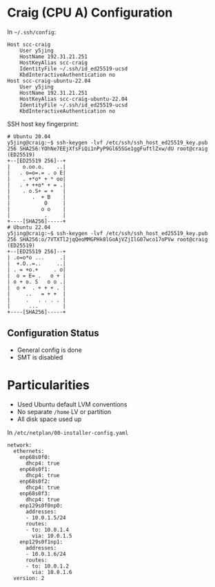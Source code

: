 # Craig (CPU A) Configuration

In `~/.ssh/config`:
```
Host scc-craig
	User y5jing
	HostName 192.31.21.251
	HostKeyAlias scc-craig
	IdentityFile ~/.ssh/id_ed25519-ucsd
	KbdInteractiveAuthentication no
Host scc-craig-ubuntu-22.04
	User y5jing
	HostName 192.31.21.251
	HostKeyAlias scc-craig-ubuntu-22.04
	IdentityFile ~/.ssh/id_ed25519-ucsd
	KbdInteractiveAuthentication no
```

SSH host key fingerprint:
```
# Ubuntu 20.04
y5jing@craig:~$ ssh-keygen -lvf /etc/ssh/ssh_host_ed25519_key.pub
256 SHA256:YOhNe7EEjXfsFiQi1nPyP9Gl65SGe1ggFuftlZxw/dU root@craig (ED25519)
+--[ED25519 256]--+
|    o.oo.o.    ..|
|   . o=o=.= . o E|
|    . +*o* + * oo|
|   . + ++o* + = .|
|    . o.S+ = +   |
|       .  + B    |
|           O     |
|          o o    |
|           .     |
+----[SHA256]-----+
# Ubuntu 22.04
y5jing@craig:~$ ssh-keygen -lvf /etc/ssh/ssh_host_ed25519_key.pub
256 SHA256:o/7VTXTl2jqQeoMMGPHk8lGoAjVZjIlG07wco17oPVw root@craig (ED25519)
+--[ED25519 256]--+
| .o=o*o ...     .|
|  +.O..=..     ..|
| . = +o.+     . o|
|  o = E= .   o + |
| o + o. S   o o .|
|  o +  . + + + . |
|     ..   = + +  |
|     .   . . . . |
|      ...        |
+----[SHA256]-----+
```

## Configuration Status

- General config is done
- SMT is disabled

# Particularities

- Used Ubuntu default LVM conventions
- No separate `/home` LV or partition
- All disk space used up

In `/etc/netplan/00-installer-config.yaml`
```
network:
  ethernets:
    enp68s0f0:
      dhcp4: true
    enp68s0f1:
      dhcp4: true
    enp68s0f2:
      dhcp4: true
    enp68s0f3:
      dhcp4: true
    enp129s0f0np0:
      addresses:
      - 10.0.1.5/24
      routes:
      - to: 10.0.1.4
        via: 10.0.1.5
    enp129s0f1np1:
      addresses:
      - 10.0.1.6/24
      routes:
      - to: 10.0.1.2
        via: 10.0.1.6
  version: 2
```
